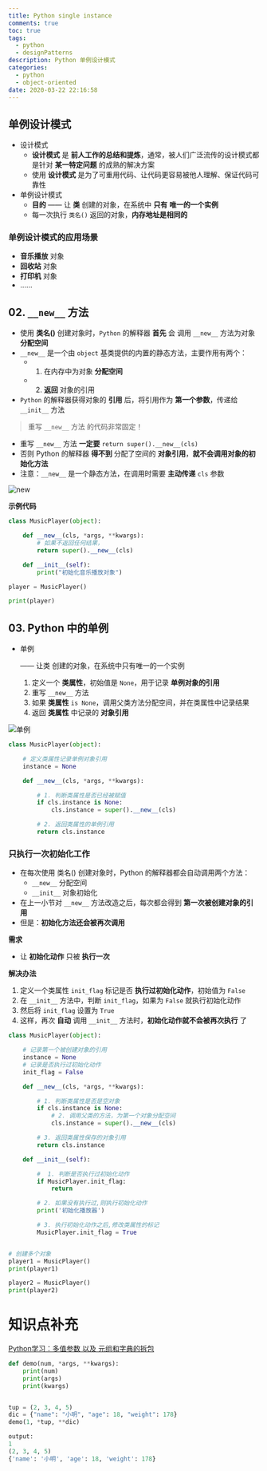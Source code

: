 ```yaml
---
title: Python single instance
comments: true
toc: true
tags:
  - python
  - designPatterns
description: Python 单例设计模式
categories:
  - python
  - object-oriented
date: 2020-03-22 22:16:58
---
```


## 单例设计模式

- 设计模式
  - **设计模式** 是 **前人工作的总结和提炼**，通常，被人们广泛流传的设计模式都是针对 **某一特定问题** 的成熟的解决方案
  - 使用 **设计模式** 是为了可重用代码、让代码更容易被他人理解、保证代码可靠性
- 单例设计模式
  - **目的** —— 让 **类** 创建的对象，在系统中 **只有** **唯一的一个实例**
  - 每一次执行 `类名()` 返回的对象，**内存地址是相同的**

### 单例设计模式的应用场景

- **音乐播放** 对象
- **回收站** 对象
- **打印机** 对象
- ……

## 02. `__new__` 方法

- 使用 **类名()** 创建对象时，`Python` 的解释器 **首先** 会 调用 `__new__` 方法为对象 **分配空间**
- `__new__` 是一个由 `object` 基类提供的内置的静态方法，主要作用有两个：
  - 1) 在内存中为对象 **分配空间**
  - 2) **返回** 对象的引用
- `Python` 的解释器获得对象的 **引用** 后，将引用作为 **第一个参数**，传递给 `__init__` 方法

> 重写 `__new__` 方法 的代码非常固定！

- 重写 `__new__` 方法 **一定要** `return super().__new__(cls)`
- 否则 Python 的解释器 **得不到** 分配了空间的 **对象引用**，**就不会调用对象的初始化方法**
- 注意：`__new__` 是一个静态方法，在调用时需要 **主动传递** `cls` 参数

![__new__](https://raw.githubusercontent.com/violetu/blogimages/master/20203211584756399791.png)

**示例代码**

```python
class MusicPlayer(object):

    def __new__(cls, *args, **kwargs):
        # 如果不返回任何结果，
        return super().__new__(cls)

    def __init__(self):
        print("初始化音乐播放对象")

player = MusicPlayer()

print(player)
```

## 03. Python 中的单例

- 单例

   —— 让类 创建的对象，在系统中只有唯一的一个实例

  1. 定义一个 **类属性**，初始值是 `None`，用于记录 **单例对象的引用**
  2. 重写 `__new__` 方法
  3. 如果 **类属性** `is None`，调用父类方法分配空间，并在类属性中记录结果
  4. 返回 **类属性** 中记录的 **对象引用**

![单例](https://raw.githubusercontent.com/violetu/blogimages/master/20203211584756337404.png)

```python
class MusicPlayer(object):

    # 定义类属性记录单例对象引用
    instance = None

    def __new__(cls, *args, **kwargs):

        # 1. 判断类属性是否已经被赋值
        if cls.instance is None:
            cls.instance = super().__new__(cls)

        # 2. 返回类属性的单例引用
        return cls.instance
```

### 只执行一次初始化工作

- 在每次使用 类名() 创建对象时，Python 的解释器都会自动调用两个方法：
  - `__new__` 分配空间
  - `__init__` 对象初始化
- 在上一小节对 `__new__` 方法改造之后，每次都会得到 **第一次被创建对象的引用**
- 但是：**初始化方法还会被再次调用**

**需求**

- 让 **初始化动作** 只被 **执行一次**

**解决办法**

1. 定义一个类属性 `init_flag` 标记是否 **执行过初始化动作**，初始值为 `False`
2. 在 `__init__` 方法中，判断 `init_flag`，如果为 `False` 就执行初始化动作
3. 然后将 `init_flag` 设置为 `True`
4. 这样，再次 **自动** 调用 `__init__` 方法时，**初始化动作就不会被再次执行** 了

```python
class MusicPlayer(object):

    # 记录第一个被创建对象的引用
    instance = None
    # 记录是否执行过初始化动作
    init_flag = False

    def __new__(cls, *args, **kwargs):

        # 1. 判断类属性是否是空对象
        if cls.instance is None:
            # 2. 调用父类的方法，为第一个对象分配空间
            cls.instance = super().__new__(cls)

        # 3. 返回类属性保存的对象引用
        return cls.instance

    def __init__(self):

        #  1. 判断是否执行过初始化动作
        if MusicPlayer.init_flag:
            return

        # 2. 如果没有执行过,则执行初始化动作
        print('初始化播放器')

        # 3. 执行初始化动作之后,修改类属性的标记
        MusicPlayer.init_flag = True


# 创建多个对象
player1 = MusicPlayer()
print(player1)

player2 = MusicPlayer()
print(player2)
```





# 知识点补充

[Python学习：多值参数 以及 元组和字典的拆包](https://blog.csdn.net/qq_41780295/article/details/89112376)

```python
def demo(num, *args, **kwargs):
    print(num)
    print(args)
    print(kwargs)


tup = (2, 3, 4, 5)
dic = {"name": "小明", "age": 18, "weight": 178}
demo(1, *tup, **dic)

output:
1
(2, 3, 4, 5)
{'name': '小明', 'age': 18, 'weight': 178}
```

